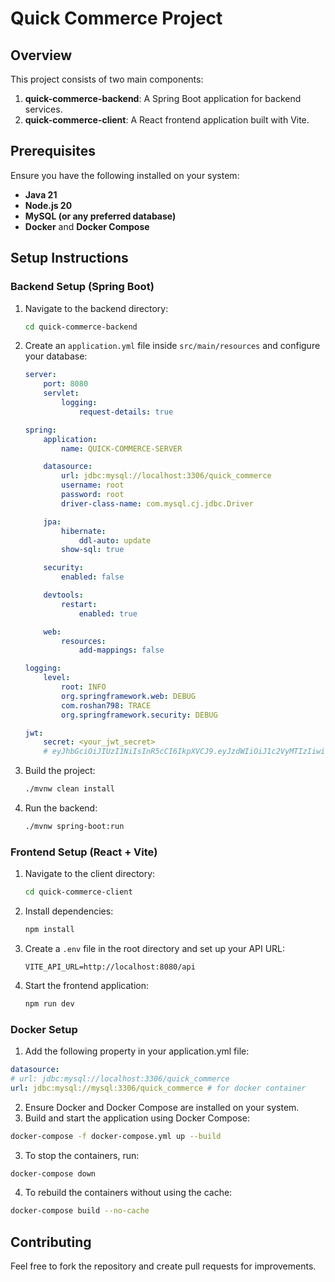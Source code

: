 # Quick Commerce Project

## Overview

This project consists of two main components:

1. **quick-commerce-backend**: A Spring Boot application for backend services.
2. **quick-commerce-client**: A React frontend application built with Vite.

## Prerequisites

Ensure you have the following installed on your system:

-   **Java 21**
-   **Node.js 20**
-   **MySQL (or any preferred database)**
-   **Docker** and **Docker Compose**

## Setup Instructions

### Backend Setup (Spring Boot)

1. Navigate to the backend directory:
    ```sh
    cd quick-commerce-backend
    ```
2. Create an `application.yml` file inside `src/main/resources` and configure your database:

    ```yaml
    server:
        port: 8080
        servlet:
            logging:
                request-details: true

    spring:
        application:
            name: QUICK-COMMERCE-SERVER

        datasource:
            url: jdbc:mysql://localhost:3306/quick_commerce
            username: root
            password: root
            driver-class-name: com.mysql.cj.jdbc.Driver

        jpa:
            hibernate:
                ddl-auto: update
            show-sql: true

        security:
            enabled: false

        devtools:
            restart:
                enabled: true

        web:
            resources:
                add-mappings: false

    logging:
        level:
            root: INFO
            org.springframework.web: DEBUG
            com.roshan798: TRACE
            org.springframework.security: DEBUG

    jwt:
        secret: <your_jwt_secret>
        # eyJhbGciOiJIUzI1NiIsInR5cCI6IkpXVCJ9.eyJzdWIiOiJ1c2VyMTIzIiwiaWF0IjoxNjkxMjM0NT Y3LCJleHAiOjE3MjEyMzQ1Njd9.Gh1ZMzGkxflF3UQwzK79uVf5_TLpDhH_4hzlP4FJbW8
    ```

3. Build the project:
    ```sh
    ./mvnw clean install
    ```
4. Run the backend:
    ```sh
    ./mvnw spring-boot:run
    ```

### Frontend Setup (React + Vite)

1. Navigate to the client directory:
    ```sh
    cd quick-commerce-client
    ```
2. Install dependencies:
    ```sh
    npm install
    ```
3. Create a `.env` file in the root directory and set up your API URL:
    ```env
    VITE_API_URL=http://localhost:8080/api
    ```
4. Start the frontend application:
    ```sh
    npm run dev
    ```

### Docker Setup

1. Add the following property in your application.yml file:

```yml
datasource:
# url: jdbc:mysql://localhost:3306/quick_commerce
url: jdbc:mysql://mysql:3306/quick_commerce # for docker container
```

2. Ensure Docker and Docker Compose are installed on your system.
3. Build and start the application using Docker Compose:

```sh
docker-compose -f docker-compose.yml up --build
```

3. To stop the containers, run:

```sh
docker-compose down
```

4. To rebuild the containers without using the cache:

```sh
docker-compose build --no-cache
```

## Contributing

Feel free to fork the repository and create pull requests for improvements.
